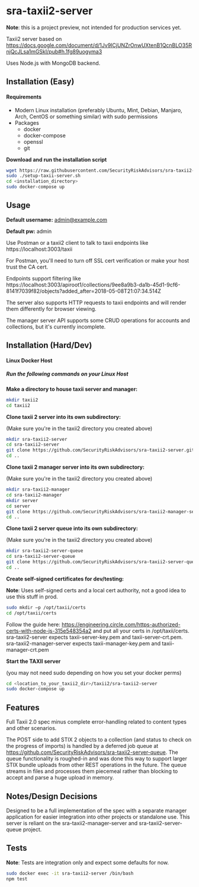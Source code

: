 # sra-taxii2-server

**Note**: this is a project preview, not intended for production services yet.  

Taxii2 server based on https://docs.google.com/document/d/1Jv9ICjUNZrOnwUXtenB1QcnBLO35RnjQcJLsa1mGSkI/pub#h.1fg89uogyma3

Uses Node.js with MongoDB backend.

## Installation (Easy) ##

#### Requirements ####
* Modern Linux installation (preferably Ubuntu, Mint, Debian, Manjaro, Arch, CentOS or something similar) with sudo permissions
* Packages
  * docker
  * docker-compose
  * openssl
  * git

**Download and run the installation script**
```bash
wget https://raw.githubusercontent.com/SecurityRiskAdvisors/sra-taxii2-server/master/setup-taxii-server.sh 
sudo ./setup-taxii-server.sh
cd <installation_directory>
sudo docker-compose up
```

## Usage ##

**Default username:** admin@example.com

**Default pw:** admin

Use Postman or a taxii2 client to talk to taxii endpoints like https://localhost:3003/taxii

For Postman, you'll need to turn off SSL cert verification or make your host trust the CA cert.

Endpoints support filtering like
https://localhost:3003/apiroot1/collections/9ee8a9b3-da1b-45d1-9cf6-8141f7039f82/objects?added_after=2018-05-08T21:07:34.514Z

The server also supports HTTP requests to taxii endpoints and will render them differently for browser viewing.

The manager server API supports some CRUD operations for accounts and collections, but it's currently incomplete.

## Installation (Hard/Dev) ##

#### Linux Docker Host ####

##### Run the following commands on your Linux Host #####

**Make a directory to house taxii server and manager:**
```bash
mkdir taxii2
cd taxii2
```

**Clone taxii 2 server into its own subdirectory:**

(Make sure you're in the taxii2 directory you created above)
```bash
mkdir sra-taxii2-server
cd sra-taxii2-server
git clone https://github.com/SecurityRiskAdvisors/sra-taxii2-server.git .
cd ..
```

**Clone taxii 2 manager server into its own subdirectory:**

(Make sure you're in the taxii2 directory you created above)
```bash
mkdir sra-taxii2-manager
cd sra-taxii2-manager
mkdir server
cd server
git clone https://github.com/SecurityRiskAdvisors/sra-taxii2-manager-server.git .
cd ..
```

**Clone taxii 2 server queue into its own subdirectory:**

(Make sure you're in the taxii2 directory you created above)
```bash
mkdir sra-taxii2-server-queue
cd sra-taxii2-server-queue
git clone https://github.com/SecurityRiskAdvisors/sra-taxii2-server-queue.git .
cd ..
```

**Create self-signed certificates for dev/testing:**

**Note**: Uses self-signed certs and a local cert authority, not a good idea to use this stuff in prod.

```bash
sudo mkdir –p /opt/taxii/certs
cd /opt/taxii/certs
```

Follow the guide here: https://engineering.circle.com/https-authorized-certs-with-node-js-315e548354a2 and put all your certs in /opt/taxii/certs.  sra-taxii2-server expects taxii-server-key.pem and taxii-server-crt.pem.  sra-taxii2-manager-server expects taxii-manager-key.pem and taxii-manager-crt.pem

**Start the TAXII server**

(you may not need sudo depending on how you set your docker perms)
```bash
cd <location_to_your_taxii2_dir>/taxii2/sra-taxii2-server
sudo docker-compose up
```


## Features ##

Full Taxii 2.0 spec minus complete error-handling related to content types and other scenarios. 

The POST side to add STIX 2 objects to a collection (and status to check on the progress of imports) is handled by a deferred job queue at https://github.com/SecurityRiskAdvisors/sra-taxii2-server-queue.  The queue functionality is roughed-in and was done this way to support larger STIX bundle uploads from other REST operations in the future.  The queue streams in files and processes them piecemeal rather than blocking to accept and parse a huge upload in memory.  

## Notes/Design Decisions ##

Designed to be a full implementation of the spec with a separate manager application for easier integration into other projects or standalone use.  This server is reliant on the sra-taxii2-manager-server and sra-taxii2-server-queue project.

## Tests ##

**Note**: Tests are integration only and expect some defaults for now.
```bash
sudo docker exec -it sra-taxii2-server /bin/bash 
npm test
```
